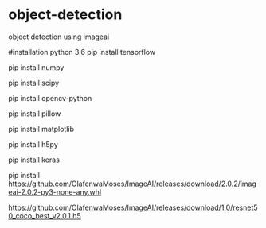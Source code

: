# object-detection
object detection using imageai

#installation
python 3.6
pip install tensorflow

pip install numpy

pip install scipy

pip install opencv-python

pip install pillow

pip install matplotlib

pip install h5py

pip install keras

pip install https://github.com/OlafenwaMoses/ImageAI/releases/download/2.0.2/imageai-2.0.2-py3-none-any.whl

https://github.com/OlafenwaMoses/ImageAI/releases/download/1.0/resnet50_coco_best_v2.0.1.h5
